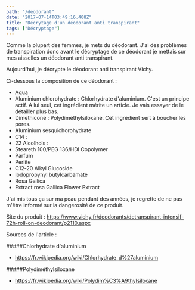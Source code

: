 ```yaml
---
path: "/deodorant"
date: "2017-07-14T03:49:16.408Z"
title: "Décrytage d'un déodorant anti transpirant"
tags: ["Décryptage"]
---
```


Comme la plupart des femmes, je mets du déodorant. J'ai des problèmes de transpiration donc avant le décryptage de ce déodorant je mettais sur mes aisselles un déodorant anti transpirant.

Aujourd'hui, je décrypte le déodorant anti transpirant Vichy.

Ci-dessous la composition de ce déodorant :
* Aqua
* Aluminium chlorohydrate : Chlorhydrate d'aluminium. C'est un principe actif. A lui seul, cet ingrédient mérite un article. Je vais essayer de le détailler plus bas.
* Dimethicone : Polydiméthylsiloxane. Cet ingrédient sert à boucher les pores.
* Aluminium sesquichorohydrate
* C14 :
* 22 Alcolhols :
* Steareth 100/PEG 136/HDI Copolymer
* Parfum
* Perlite
* C12-20 Alkyl Glucoside
* Iodopropynyl butylcarbamate
* Rosa Gallica
* Extract rosa Gallica Flower Extract

J'ai mis tous ça sur ma peau pendant des années, je regrette de ne pas m'être informé sur la dangerosité de ce produit.

Site du produit : https://www.vichy.fr/deodorants/detranspirant-intensif-72h-roll-on-deodorant/p2110.aspx

Sources de l'article :

#####Chlorhydrate d'aluminium
* https://fr.wikipedia.org/wiki/Chlorhydrate_d%27aluminium

#####Polydiméthylsiloxane
* https://fr.wikipedia.org/wiki/Polydim%C3%A9thylsiloxane